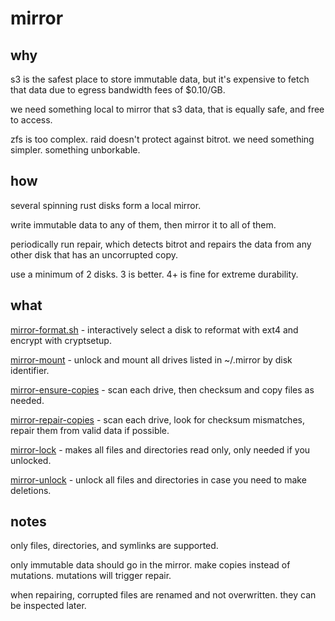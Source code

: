 # mirror

## why

s3 is the safest place to store immutable data, but it's expensive to fetch that data due to egress bandwidth fees of $0.10/GB.

we need something local to mirror that s3 data, that is equally safe, and free to access.

zfs is too complex. raid doesn't protect against bitrot. we need something simpler. something unborkable.

## how

several spinning rust disks form a local mirror.

write immutable data to any of them, then mirror it to all of them.

periodically run repair, which detects bitrot and repairs the data from any other disk that has an uncorrupted copy.

use a minimum of 2 disks. 3 is better. 4+ is fine for extreme durability.

## what

[mirror-format.sh](./bin/mirror-format.sh) - interactively select a disk to reformat with ext4 and encrypt with cryptsetup.

[mirror-mount](./bin/mirror-mount) - unlock and mount all drives listed in ~/.mirror by disk identifier.

[mirror-ensure-copies](./bin/mirror-ensure-copies) - scan each drive, then checksum and copy files as needed.

[mirror-repair-copies](./bin/mirror-repair-copies) - scan each drive, look for checksum mismatches, repair them from valid data if possible.

[mirror-lock](./bin/mirror-lock) - makes all files and directories read only, only needed if you unlocked.

[mirror-unlock](./bin/mirror-unlock) - unlock all files and directories in case you need to make deletions.

## notes

only files, directories, and symlinks are supported.

only immutable data should go in the mirror. make copies instead of mutations. mutations will trigger repair.

when repairing, corrupted files are renamed and not overwritten. they can be inspected later.
